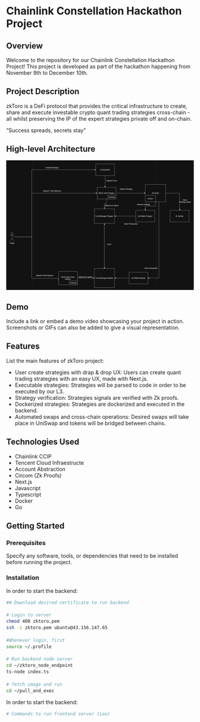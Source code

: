 # Chainlink Constellation Hackathon Project

## Overview

Welcome to the repository for our Chainlink Constellation Hackathon Project! This project is developed as part of the hackathon happening from November 9th to December 10th.

## Project Description

zkToro is a DeFi protocol that provides the critical infrastructure to create, share and execute investable crypto quant trading strategies cross-chain - all whilst preserving the IP of the expert strategies private off and on-chain.

“Success spreads, secrets stay”

## High-level Architecture

![zkToro-architecture](./zktoro-architecture.png)

## Demo

Include a link or embed a demo video showcasing your project in action. Screenshots or GIFs can also be added to give a visual representation.

## Features

List the main features of zkToro project:

- User create strategies with drap & drop UX: Users can create quant trading strategies with an easy UX, made with Next.js.
- Executable strategies: Strategies will be parsed to code in order to be executed by our L3.
- Strategy verification: Strategies signals are verified with Zk proofs.
- Dockerized strategies: Strategies are dockerized and executed in the backend.
- Automated swaps and cross-chain operations: Desired swaps will take place in UniSwap and tokens will be bridged between chains.

## Technologies Used

- Chainlink CCIP
- Tencent Cloud Infraestructe
- Account Abstraction
- Circom (Zk Proofs)
- Next.js
- Javascript
- Typescript
- Docker
- Go

## Getting Started

### Prerequisites

Specify any software, tools, or dependencies that need to be installed before running the project.

### Installation

In order to start the backend:

```bash
## Download desired certificate to run backend

# Login to server
chmod 400 zktoro.pem
ssh -i zktoro.pem ubuntu@43.156.147.65

#Whenever login, first
source ~/.profile

# Run backend node server
cd ~/zktoro_node_endpoint
ts-node index.ts

# fetch image and run 
cd ~/pull_and_exec
```
In order to start the backend:

```bash
# Commands to run frontend server (Leo)
```


